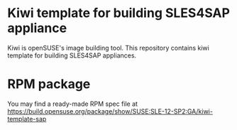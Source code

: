 # Kiwi template for building SLES4SAP appliance
Kiwi is openSUSE's image building tool. This repository contains kiwi template for building SLES4SAP appliances.

# RPM package
You may find a ready-made RPM spec file at https://build.opensuse.org/package/show/SUSE:SLE-12-SP2:GA/kiwi-template-sap
